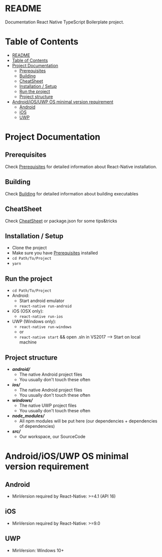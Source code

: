 # README

Documentation React Native TypeScript Boilerplate project. 

# Table of Contents
- [README](#readme)
- [Table of Contents](#table-of-contents)
- [Project Documentation](#project-documentation)
  - [Prerequisites](#prerequisites)
  - [Building](#building)
  - [CheatSheet](#cheatsheet)
  - [Installation / Setup](#installation--setup)
  - [Run the project](#run-the-project)
  - [Project structure](#project-structure)
- [Android/iOS/UWP OS minimal version requirement](#androidiosuwp-os-minimal-version-requirement)
  - [Android](#android)
  - [iOS](#ios)
  - [UWP](#uwp)


# Project Documentation

## Prerequisites

Check [Prerequisites](./Documentation/PREREQUISITES.md) for detailed information about React-Native installation.

## Building

Check [Building](./Documentation/BUILDING.md) for detailed information about building executables

## CheatSheet

Check [CheatSheet](./Documentation/CHEATSHEET.md) or package.json for some tips&tricks

## Installation / Setup

- Clone the project
- Make sure you have [Prerequisites](./Documentation/PREREQUISITES.md) installed
- `cd Path/To/Project`
- `yarn`

## Run the project

- `cd Path/To/Project`
- Android:
  - Start android emulator
  - `react-native run-android`
- iOS (OSX only):
  - `react-native run-ios`
- UWP (Windows only):
  - `react-native run-windows`
  - or
  - `react-native start` && open .sln in VS2017 --> Start on local machine

## Project structure

-   **_android/_**
    -   The native Android project files
    -   You usually don't touch these often
-   **_ios/_**
    -   The native Android project files
    -   You usually don't touch these often
-   **_windows/_**
    -   The native UWP project files
    -   You usually don't touch these often
-   **_node_modules/_**
    -   All npm modules will be put here (our dependencies + dependencies of dependencies)
-   **_src/_**
    -   Our workspace, our SourceCode


# Android/iOS/UWP OS minimal version requirement

## Android

* MinVersion required by React-Native: >=4.1 (API 16)

## iOS

* MinVersion required by React-Native: >=9.0

## UWP
* MinVersion: Windows 10+
